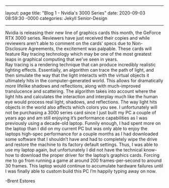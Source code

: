 ___

layout: page
title: "Blog 1 - Nvidia's 3000 Series"
date: 2020-09-03 08:59:30 -0000
categories: Jekyll Senior-Design

___
  
  Nvidia is releasing their new line of graphics cards this month, the GeForce RTX 3000 series. Reviewers have just received their copies and while reviewers aren’t able to comment on the cards’ specs due to Non-Disclosure Agreements, the excitement was palpable. These cards will feature Ray tracing technology which may be one of the most greatest leaps in graphical computing that we’ve seen in years.   
    Ray tracing is a rendering technique that can produce incredibly realistic lighting effects. Essentially, an algorithm can trace the path of light, and then simulate the way that the light interacts with the virtual objects it ultimately hits in the computer-generated world. This allows for dramatically more lifelike shadows and reflections, along with much-improved translucence and scattering. The algorithm takes into account where the light hits and calculates the interaction and interplay much like the human eye would process real light, shadows, and reflections. The way light hits objects in the world also affects which colors you see.
    I unfortunately will not be purchasing a 3000 series card since I just built my PC a couple of years ago and am still enjoying it’s performance capabilities as I was previously using a decade-old laptop. Funnily enough, I had spent more on the laptop than I did on my current PC but was only able to enjoy the laptops high-spec performance for a couple months as I had downloaded some software that I shouldn’t have and had to completely wipe the drive and restore the machine to its factory default settings. Thus, I was able to use my laptop again, but unfortunately I did not have the technical know-how to download the proper driver for the laptop’s graphics cards. Forcing me to go from running a game at around 200 frames-per-second to around 30 frames. This laptop would continue to accumulate hardware failures until I was finally able to custom build this PC I’m happily typing away on now. 

-Brent Estores
